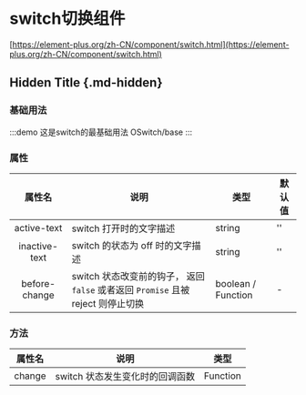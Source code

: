 # switch切换组件

[https://element-plus.org/zh-CN/component/switch.html](https://element-plus.org/zh-CN/component/switch.html)

## Hidden Title {.md-hidden}

### 基础用法

:::demo 这是switch的最基础用法
OSwitch/base
:::

### 属性

|    属性名     | 说明                                                                         | 类型               | 默认值 |
| :--------: | ---------------------------------------------------------------------------- | ------------------ | ------ |
|  active-text  | switch 打开时的文字描述                                                      | string             | ''     |
| inactive-text | switch 的状态为 off 时的文字描述                                             | string             | ''     |
| before-change | switch 状态改变前的钩子， 返回 `false` 或者返回 `Promise` 且被 reject 则停止切换 | boolean / Function | -      |

### 方法

| 属性名 | 说明                            | 类型     |
| :----: | ------------------------------- | -------- |
| change | switch 状态发生变化时的回调函数 | Function |
